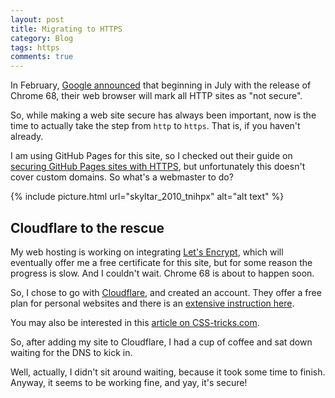 ```yaml
---
layout: post
title: Migrating to HTTPS
category: Blog
tags: https
comments: true
---
```


In February, [Google announced](https://blog.chromium.org/2018/02/a-secure-web-is-here-to-stay.html) that beginning in July with the release of Chrome 68, their web browser will mark all HTTP sites as "not secure".

So, while making a web site secure has always been important, now is the time to actually take the step from <code>http</code> to <code>https</code>. That is, if you haven't already.

I am using GitHub Pages for this site, so I checked out their guide on [securing GitHub Pages sites with HTTPS](https://help.github.com/articles/securing-your-github-pages-site-with-https/), but unfortunately this doesn't cover custom domains. So what's a webmaster to do?

{% include picture.html url="skyltar_2010_tnihpx" alt="alt text" %}

## Cloudflare to the rescue

My web hosting is working on integrating [Let's Encrypt](https://letsencrypt.org/), which will eventually offer me a free certificate for this site, but for some reason the progress is slow. And I couldn't wait. Chrome 68 is about to happen soon.

So, I chose to go with [Cloudflare](https://www.cloudflare.com/), and created an account. They offer a free plan for personal websites and there is an [extensive instruction here](https://support.cloudflare.com/hc/en-us/articles/201720164-Step-2-Create-a-CloudFlare-account-and-add-a-website).

You may also be interested in this [article on CSS-tricks.com](https://css-tricks.com/switching-site-https-shoestring-budget/).

So, after adding my site to Cloudflare, I had a cup of coffee and sat down waiting for the DNS to kick in.

Well, actually, I didn't sit around waiting, because it took some time to finish. Anyway, it seems to be working fine, and yay, it's secure!
